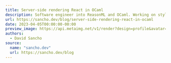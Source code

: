 ```yaml
---
title: Server-side rendering React in OCaml
description: Software engineer into ReasonML and OCaml. Working on styled-ppx and UI stuff at Ahrefs. Co-host at emelle.tv
url: https://sancho.dev/blog/server-side-rendering-react-in-ocaml
date: 2023-04-05T00:00:00-00:00
preview_image: https://api.metaimg.net/v1/render?design=profile&avatar=https://avatars.githubusercontent.com/u/3763599?v=4&name=David+Sancho&handler=%40davesnx&description=Software+engineer.+Currently+working+at+Ahrefs+remotely+on+UI+stuff+and+building+styled-ppx.+Previously+%40draftbit+%40Typeform.+++++++++++++++++++++++++++++++++++++++++++++++++++++++++++++++++++++++++++++++++++++++++++Co-host+at+https%3A%2F%2Femelle.tv&backgroundColor=191919&textColor=ced0d2
authors:
  - David Sancho
source:
  name: "sancho.dev"
  url: https://sancho.dev/blog
---
```


